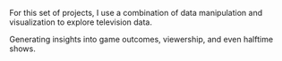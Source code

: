 For this set of projects, I use a combination of data manipulation and visualization to explore television data.

Generating insights into game outcomes, viewership, and even halftime shows.

